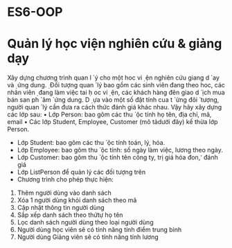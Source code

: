 # ES6-OOP
# Quản lý học viện nghiên cứu & giảng dạy
Xây dựng chương trình quan l ̉ ý cho một hoc vi ̣ ện nghiên cứu giang d ̉ ay và ̣ ứng dung. ̣ Đối tượng
quan ̉ lý bao gồm các sinh viên đang theo hoc, các nhân viên ̣ đang làm việc tai ḥ oc vi ̣ ện, các
khách hàng đên giao d ́ ịch mua bán san ph ̉ âm ̉ ứng dung. D ̣ ựa vào một số đặt tính cua t ̉ ừng đôi ́
tượng, người quan ̉ lý cần đưa ra cách thức đánh giá khác nhau.
Vậy hãy xây dựng các lớp sau:
• Lớp Person: bao gôm các thu ̀ ộc tính họ tên, địa chỉ, mã, email
• Các lớp Student, Employee, Customer (mô tảdưới đây) kế thừa lớp Person.
- Lớp Student: bao gôm các thu ̀ ộc tính toán, lý, hóa.
- Lớp Employee: bao gôm thu ̀ ộc tính: số ngày làm việc, lương theo ngày.
- Lớp Customer: bao gôm thu ̀ ộc tính tên công ty, trị giá hóa đon, ̛ đánh giá
- Lớp ListPerson để quản lý các đối tượng trên
- Chương trình cho phép thực hiện:
1) Thêm người dùng vào danh sách
2) Xóa 1 người dùng khỏi danh sách theo mã
3) Cập nhật thông tin người dùng
4) Sắp xếp danh sách theo thứtự họ tên
5) Lọc danh sách người dùng theo loại người dùng
6) Người dùng học viên sẽ có tính năng tính điểm trung bình
7) Người dùng Giảng viên sẽ có tính năng tính lương
